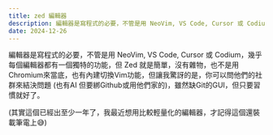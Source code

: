 ```yaml
---
title: zed 編輯器
description: 編輯器是寫程式的必要，不管是用 NeoVim, VS Code, Cursor 或 Codiu...
date: 2024-12-26
---
```


編輯器是寫程式的必要，不管是用 NeoVim, VS Code, Cursor 或 Codium，幾乎每個編輯器都有一個獨特的功能，但 Zed 就是簡單，沒有雜物，也不是用Chromium來當底，也有內建切換Vim功能，但讓我驚訝的是，你可以問他們的社群來結決問題 (也有AI 但要綁Github或用他們家的)，雖然缺Git的GUI，但只要習慣就好了。

(其實這個已經出至少一年了，我最近想用比較輕量化的編輯器，才記得這個還裝載筆電上😅)